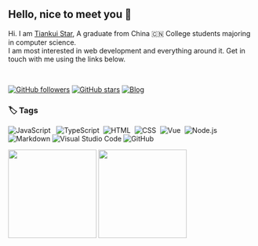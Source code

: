 <div>

## Hello, nice to meet you 👋

Hi. I am [Tiankui Star](https://zhangyanliangll.github.io/about/), A graduate from China 🇨🇳 College students majoring in computer science. <br/>I am most interested in web development and everything around it. Get in touch with me using the links below.

<br/>

[![GitHub followers](https://img.shields.io/github/followers/zhangyanliangll?style=flat&colorA=225fb2&colorB=225fb2&label=Follow)](https://github.com/zhangyanliangll)
[![GitHub stars](https://img.shields.io/github/stars/zhangyanliangll?style=flat&colorA=225fb2&colorB=225fb2)](https://github.com/zhangyanliangll)
[![Blog](https://img.shields.io/badge/blog--green?style=flat&colorA=225fb2&colorB=225fb2&logo=google%20chrome&logoColor=white)](https://zhangyanliangll.github.io/)

</div>

### 🏷 Tags

![JavaScript](https://img.shields.io/badge/-JavaScript-e5cd0c?style=flat-square&logo=JavaScript&labelColor=f7df1e&logoColor=000)&nbsp;&nbsp;
![TypeScript](https://img.shields.io/badge/-TypeScript-F7F8FA?style=flat&logo=typescript)&nbsp;
![HTML](https://img.shields.io/badge/-HTML-F7F8FA?style=flat&logo=HTML5)&nbsp;
![CSS](https://img.shields.io/badge/-CSS-F7F8FA?style=flat&logo=CSS3&logoColor=1572B6)&nbsp;
![Vue](https://img.shields.io/badge/-Vue.js-29beb0?style=flat-square&logo=vue.js&labelColor=ffffff&color=4FC08D)&nbsp;
![Node.js](https://img.shields.io/badge/Node.js-339933?style=flat-square&logo=Node.js&logoColor=white)&nbsp;
![Markdown](https://img.shields.io/badge/MarkDown-2C8EBB?style=flat-square&logo=Markdown&logoColor=white)
![Visual Studio Code](https://img.shields.io/badge/Visual_Studio_Code-23aaf2?style=flat-square&logo=Visual-Studio-Code&logoColor=white)
![GitHub](https://img.shields.io/badge/-GitHub-F7F8FA?style=flat&logo=github&logoColor=000000)

<p>
 <img height="180em" src="https://github-readme-stats-eight-theta.vercel.app/api?username=zhangyanliangll&show_icons=true&include_all_commits=true&count_private=true&bg_color=F7F8FA&text_color=4E5969](https://github-readme-stats.vercel.app/api?username=zhangyanliangll&show_icons=true&include_all_commits&count_private=true" />
<img height="180em" src="https://github-readme-stats-eight-theta.vercel.app/api/top-langs/?username=zhangyanliangll&layout=compact&langs_count=8&bg_color=F7F8FA&text_color=4E5969" />
</p>

